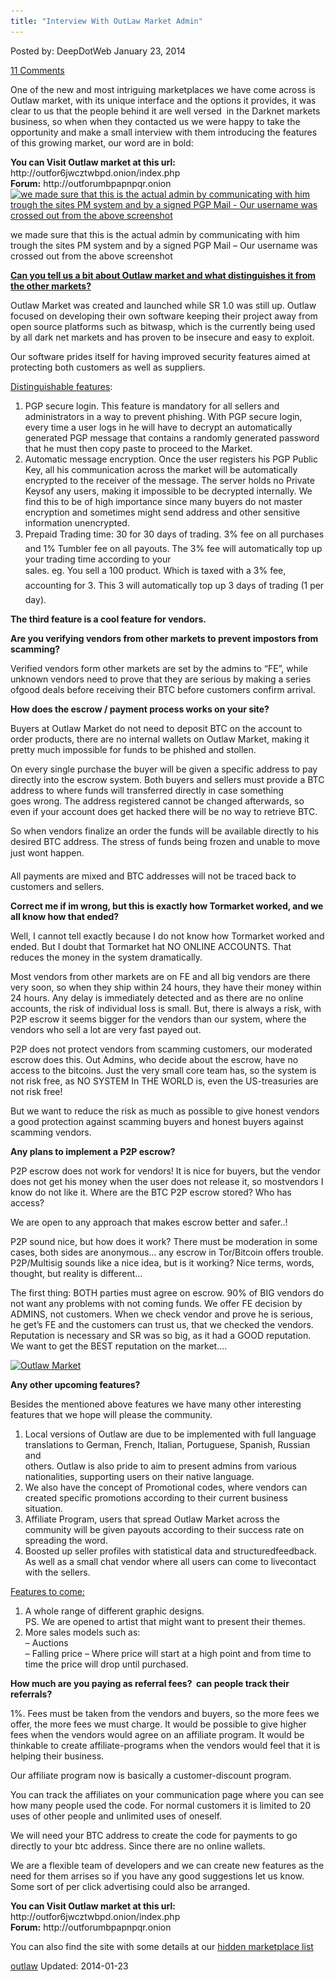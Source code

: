 ```yaml
---
title: "Interview With OutLaw Market Admin"
---
```


<article class="post-listing post-3592 post type-post status-publish format-standard has-post-thumbnail hentry  tag-outlaw">
Posted by: DeepDotWeb
<span>January 23, 2014</span>
    
<a href="/2014/01/23/interview-with-outlaw-market-admin/#comments">11 Comments</a></span>
</p>
<div class="clear"></div>
<div class="entry">
<p>One of the new and most intriguing marketplaces we have come across is Outlaw market, with its unique interface and the options it provides, it was clear to us that the people behind it are well versed  in the Darknet markets business, so when when they contacted us we were happy to take the opportunity and make a small interview with them introducing the features of this growing market, our word are in bold:</p>
<div class="box  info"><div class="box-inner-block"><i class="tieicon-boxicon"></i>
<strong>You can Visit Outlaw market at this url:</strong><br />
    http://outfor6jwcztwbpd.onion/index.php<br />
<strong>Forum:</strong> http://outforumbpapnpqr.onion
</div></div>
<div id="attachment_3628" style="max-width: 545px" class="wp-caption aligncenter"><a href="/imgs/2014/01/outlawadmin.png"><img class=" wp-image-3628" alt="we made sure that this is the actual admin by communicating with him trough the sites PM system and by a signed PGP Mail - Our username was crossed out from the above screenshot" src="/imgs/2014/01/outlawadmin.png" width="535" height="291" srcset="/imgs/2014/01/outlawadmin.png 1498w, /imgs/2014/01/outlawadmin-300x164.png 300w, /imgs/2014/01/outlawadmin-1024x559.png 1024w" sizes="(max-width: 535px) 100vw, 535px" /></a><p class="wp-caption-text">we made sure that this is the actual admin by communicating with him trough the sites PM system and by a signed PGP Mail &#8211; Our username was crossed out from the above screenshot</p></div>
<p><span style="text-decoration: underline;"><strong>Can you tell us a bit about Outlaw market and what distinguishes it from the other markets?</strong></span></p>
<p>Outlaw Market was created and launched while SR 1.0 was still up. Outlaw focused on developing their own software keeping their project away from open source platforms such as bitwasp, which is the currently being used by all dark net markets and has proven to be insecure and easy to exploit.</p>
<p>Our software prides itself for having improved security features aimed at protecting both customers as well as suppliers.</p>
<p><span style="text-decoration: underline;">Distinguishable features</span>:</p>
<ol>
<li>PGP secure login. This feature is mandatory for all sellers and administrators in a way to prevent phishing. With PGP secure login, every time a user logs in he will have to decrypt an automatically generated PGP message that contains a randomly generated password that he must then copy paste to proceed to the Market.</li>
<li>Automatic message encryption. Once the user registers his PGP Public Key, all his communication across the market will be automatically encrypted to the receiver of the message. The server holds no Private Keysof any users, making it impossible to be decrypted internally. We find this to be of high importance since many buyers do not master encryption and sometimes might send address and other sensitive information unencrypted.</li>
<li>Prepaid Trading time: 30 for 30 days of trading. 3% fee on all purchases and 1% Tumbler fee on all payouts. The 3% fee will automatically top up your trading time according to your<br />
    sales. eg. You sell a 100 product. Which is taxed with a 3% fee, accounting for 3. This 3 will automatically top up 3 days of trading (1 per day).</li>
</ol>
<p><strong>The third feature is a cool feature for vendors.</strong></p>
<p><strong>Are you verifying vendors from other markets to prevent impostors from </strong><strong>scamming?</strong></p>
<p>Verified vendors form other markets are set by the admins to &#8220;FE&#8221;, while unknown vendors need to prove that they are serious by making a series ofgood deals before receiving their BTC before customers confirm arrival.</p>
<p><strong>How does the escrow / payment process works on your site?</strong></p>
<p>Buyers at Outlaw Market do not need to deposit BTC on the account to order products, there are no internal wallets on Outlaw Market, making it pretty much impossible for funds to be phished and stollen.</p>
<p>On every single purchase the buyer will be given a specific address to pay directly into the escrow system. Both buyers and sellers must provide a BTC address to where funds will transferred directly in case something<br />
    goes wrong. The address registered cannot be changed afterwards, so even if your account does get hacked there will be no way to retrieve BTC.</p>
<p>So when vendors finalize an order the funds will be available directly to his desired BTC address. The stress of funds being frozen and unable to move just wont happen.</p>
<p>All payments are mixed and BTC addresses will not be traced back to customers and sellers.</p>
<p><strong>Correct me if im wrong, but this is exactly how Tormarket worked, and we all know how that ended?</strong></p>
<p>Well, I cannot tell exactly because I do not know how Tormarket worked and ended. But I doubt that Tormarket hat NO ONLINE ACCOUNTS. That reduces the money in the system dramatically.</p>
<p>Most vendors from other markets are on FE and all big vendors are there very soon, so when they ship within 24 hours, they have their money within 24 hours. Any delay is immediately detected and as there are no online accounts, the risk of individual loss is small. But, there is always a risk, with P2P escrow it seems bigger for the vendors than our system, where the vendors who sell a lot are very fast payed out.</p>
<p>P2P does not protect vendors from scamming customers, our moderated escrow does this. Out Admins, who decide about the escrow, have no access to the bitcoins. Just the very small core team has, so the system is not risk free, as NO SYSTEM In THE WORLD is, even the US-treasuries are not risk free!</p>
<p>But we want to reduce the risk as much as possible to give honest vendors a good protection against scamming buyers and honest buyers against scamming vendors.</p>
<p><strong>Any plans to implement a P2P escrow?</strong></p>
<p>P2P escrow does not work for vendors! It is nice for buyers, but the vendor does not get his money when the user does not release it, so mostvendors I know do not like it. Where are the BTC P2P escrow stored? Who has access?</p>
<p>We are open to any approach that makes escrow better and safer..!</p>
<p>P2P sound nice, but how does it work? There must be moderation in some cases, both sides are anonymous&#8230; any escrow in Tor/Bitcoin offers trouble. P2P/Multisig sounds like a nice idea, but is it working? Nice terms, words, thought, but reality is different&#8230;</p>
<p>The first thing: BOTH parties must agree on escrow. 90% of BIG vendors do not want any problems with not coming funds. We offer FE decision by ADMINS, not customers. When we check vendor and prove he is serious, he get&#8217;s FE and the customers can trust us, that we checked the vendors. Reputation is necessary and SR was so big, as it had a GOOD reputation. We want to get the BEST reputation on the market&#8230;.</p>
<p><a href="/imgs/2014/01/outlaw.png"><img class="aligncenter  wp-image-3620" alt="Outlaw Market" src="/imgs/2014/01/outlaw.png" width="514" height="343" srcset="/imgs/2014/01/outlaw.png 890w, /imgs/2014/01/outlaw-300x201.png 300w, /imgs/2014/01/outlaw-290x195.png 290w" sizes="(max-width: 514px) 100vw, 514px" /></a></p>
<p><strong>Any other upcoming features?</strong></p>
<p>Besides the mentioned above features we have many other interesting features that we hope will please the community.</p>
<ol>
<li>Local versions of Outlaw are due to be implemented with full language translations to German, French, Italian, Portuguese, Spanish, Russian and<br />
    others. Outlaw is also pride to aim to present admins from various nationalities, supporting users on their native language.</li>
<li>We also have the concept of Promotional codes, where vendors can created specific promotions according to their current business situation.</li>
<li>Affiliate Program, users that spread Outlaw Market across the community will be given payouts according to their success rate on spreading the word.</li>
<li>Boosted up seller profiles with statistical data and structuredfeedback. As well as a small chat vendor where all users can come to livecontact with the sellers.</li>
</ol>
<p><span style="text-decoration: underline;">Features to come:</span></p>
<ol>
<li>A whole range of different graphic designs.<br />
    PS. We are opened to artist that might want to present their themes.</li>
<li>More sales models such as:<br />
    &#8211; Auctions<br />
    &#8211; Falling price &#8211; Where price will start at a high point and from time to<br />
    time the price will drop until purchased.</li>
</ol>
<p><strong>How much are you paying as referral fees?  can people track their referrals?</strong></p>
<p>1%. Fees must be taken from the vendors and buyers, so the more fees we offer, the more fees we must charge. It would be possible to give higher fees when the vendors would agree on an affiliate program. It would be thinkable to create affiliate-programs when the vendors would feel that it is helping their business.</p>
<p>Our affiliate program now is basically a customer-discount program.</p>
<p>You can track the affiliates on your communication page where you can see how many people used the code. For normal customers it is limited to 20 uses of other people and unlimited uses of oneself.</p>
<p>We will need your BTC address to create the code for payments to go directly to your btc address. Since there are no online wallets.</p>
<p>We are a flexible team of developers and we can create new features as the need for them arrises so if you have any good suggestions let us know. Some sort of per click advertising could also be arranged.</p>
<p><strong></strong><div class="box  info"><div class="box-inner-block"><i class="tieicon-boxicon"></i>
<strong>You can Visit Outlaw market at this url:</strong><br />
    http://outfor6jwcztwbpd.onion/index.php<br />
<strong>Forum:</strong> http://outforumbpapnpqr.onion
</div></div>
<p>You can also find the site with some details at our <a href="/2013/10/28/updated-llist-of-hidden-marketplaces-tor-i2p/" target="_blank">hidden marketplace list</a></p>
</div>
 <a href="https://www.deepdotweb.com/tag/outlaw/" rel="tag">outlaw</a></span> 
Updated: 2014-01-23
    
